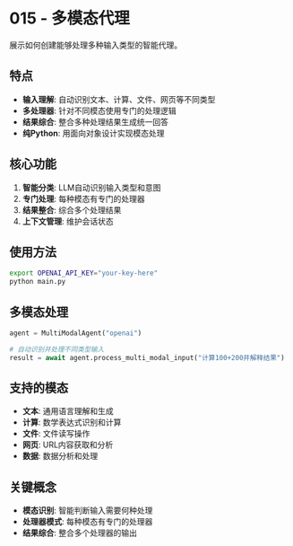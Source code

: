 # 015 - 多模态代理

展示如何创建能够处理多种输入类型的智能代理。

## 特点

- **输入理解**: 自动识别文本、计算、文件、网页等不同类型
- **多处理器**: 针对不同模态使用专门的处理逻辑
- **结果综合**: 整合多种处理结果生成统一回答
- **纯Python**: 用面向对象设计实现模态处理

## 核心功能

1. **智能分类**: LLM自动识别输入类型和意图
2. **专门处理**: 每种模态有专门的处理器
3. **结果整合**: 综合多个处理结果
4. **上下文管理**: 维护会话状态

## 使用方法

```bash
export OPENAI_API_KEY="your-key-here"  
python main.py
```

## 多模态处理

```python
agent = MultiModalAgent("openai")

# 自动识别并处理不同类型输入
result = await agent.process_multi_modal_input("计算100+200并解释结果")
```

## 支持的模态

- **文本**: 通用语言理解和生成
- **计算**: 数学表达式识别和计算  
- **文件**: 文件读写操作
- **网页**: URL内容获取和分析
- **数据**: 数据分析和处理

## 关键概念

- **模态识别**: 智能判断输入需要何种处理
- **处理器模式**: 每种模态有专门的处理器
- **结果综合**: 整合多个处理器的输出